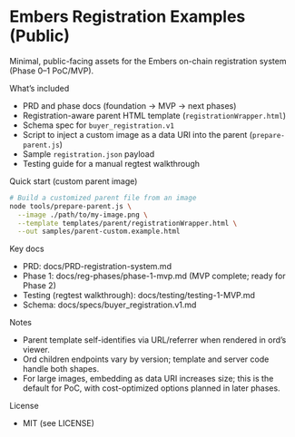# Embers Registration Examples (Public)

Minimal, public-facing assets for the Embers on-chain registration system (Phase 0–1 PoC/MVP).

What’s included
- PRD and phase docs (foundation → MVP → next phases)
- Registration-aware parent HTML template (`registrationWrapper.html`)
- Schema spec for `buyer_registration.v1`
- Script to inject a custom image as a data URI into the parent (`prepare-parent.js`)
- Sample `registration.json` payload
- Testing guide for a manual regtest walkthrough

Quick start (custom parent image)
```bash
# Build a customized parent file from an image
node tools/prepare-parent.js \
  --image ./path/to/my-image.png \
  --template templates/parent/registrationWrapper.html \
  --out samples/parent-custom.example.html
```

Key docs
- PRD: docs/PRD-registration-system.md
- Phase 1: docs/reg-phases/phase-1-mvp.md (MVP complete; ready for Phase 2)
- Testing (regtest walkthrough): docs/testing/testing-1-MVP.md
- Schema: docs/specs/buyer_registration.v1.md

Notes
- Parent template self-identifies via URL/referrer when rendered in ord’s viewer.
- Ord children endpoints vary by version; template and server code handle both shapes.
- For large images, embedding as data URI increases size; this is the default for PoC, with cost-optimized options planned in later phases.

License
- MIT (see LICENSE)